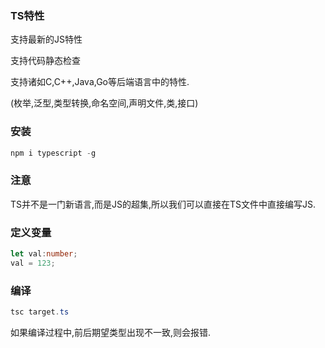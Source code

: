 ### TS特性

支持最新的JS特性

支持代码静态检查

支持诸如C,C++,Java,Go等后端语言中的特性.

(枚举,泛型,类型转换,命名空间,声明文件,类,接口)


### 安装

```powershell
npm i typescript -g
```


### 注意

TS并不是一门新语言,而是JS的超集,所以我们可以直接在TS文件中直接编写JS.


### 定义变量

```typescript
let val:number;
val = 123;
```


### 编译

```powershell
tsc target.ts
```

如果编译过程中,前后期望类型出现不一致,则会报错.

